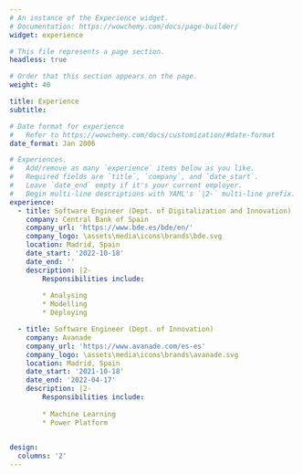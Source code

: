 ```yaml
---
# An instance of the Experience widget.
# Documentation: https://wowchemy.com/docs/page-builder/
widget: experience

# This file represents a page section.
headless: true

# Order that this section appears on the page.
weight: 40

title: Experience
subtitle:

# Date format for experience
#   Refer to https://wowchemy.com/docs/customization/#date-format
date_format: Jan 2006

# Experiences.
#   Add/remove as many `experience` items below as you like.
#   Required fields are `title`, `company`, and `date_start`.
#   Leave `date_end` empty if it's your current employer.
#   Begin multi-line descriptions with YAML's `|2-` multi-line prefix.
experience:
  - title: Software Engineer (Dept. of Digitalization and Innovation)
    company: Central Bank of Spain
    company_url: 'https://www.bde.es/bde/en/'
    company_logo: \assets\media\icons\brands\bde.svg
    location: Madrid, Spain
    date_start: '2022-10-18'
    date_end: ''
    description: |2-
        Responsibilities include:
        
        * Analysing
        * Modelling
        * Deploying

  - title: Software Engineer (Dept. of Innovation)
    company: Avanade
    company_url: 'https://www.avanade.com/es-es'
    company_logo: \assets\media\icons\brands\avanade.svg
    location: Madrid, Spain
    date_start: '2021-10-18'
    date_end: '2022-04-17'
    description: |2-
        Responsibilities include:
        
        * Machine Learning
        * Power Platform
        

design:
  columns: '2'
---
```

